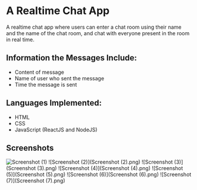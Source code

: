 # A Realtime Chat App
A realtime chat app where users can enter a chat room using their name and the name of the chat room, and chat with everyone present in the room in real time.

## Information the Messages Include:
- Content of message
- Name of user who sent the message
- Time the message is sent

## Languages Implemented:
- HTML
- CSS
- JavaScript (ReactJS and NodeJS)

## Screenshots
![Screenshot (1)](https://user-images.githubusercontent.com/78344685/173985186-9ae0e60a-786a-4c3d-9873-fdba699f3b4b.png)
![Screenshot (2)](Screenshot (2).png)
![Screenshot (3)](Screenshot (3).png)
![Screenshot (4)](Screenshot (4).png)
![Screenshot (5)](Screenshot (5).png)
![Screenshot (6)](Screenshot (6).png)
![Screenshot (7)](Screenshot (7).png)
